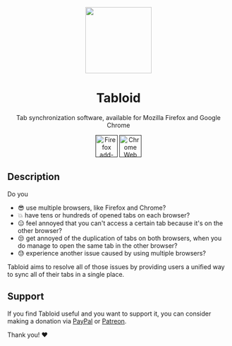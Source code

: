 <p align="center"><img src="https://i.imgur.com/fC0agkK.png" width="150px" height="150px"></p>
<h1 align="center">Tabloid</h1>

<p align="center">Tab synchronization software, available for Mozilla Firefox and Google Chrome</p>

<p align="center">
    <a href="">
    <img src="https://i.imgur.com/8oYypZP.png" width="50px" height="50px" alt="Firefox add-ons"></a>
  <a href="">
    <img src="https://i.imgur.com/swtHVgh.png" width="50px" height="50px" alt="Chrome Web Store"></a>
</p>

## Description
Do you
- :sunglasses: use multiple browsers, like Firefox and Chrome? 
- :boom: have tens or hundreds of opened tabs on each browser? 
- :expressionless: feel annoyed that you can't access a certain tab because it's on the other browser? 
- :unamused: get annoyed of the duplication of tabs on both browsers, when you do manage to open the same tab in the other browser?
- :sweat: experience another issue caused by using multiple browsers?

Tabloid aims to resolve all of those issues by providing users a unified way to sync all of their tabs in a single place.

## Support
If you find Tabloid useful and you want to support it, you can consider making a donation via [PayPal](https://www.paypal.me/danielgospodinow/2) or [Patreon](https://www.patreon.com/danielgospodinow). 

Thank you! :heart:
